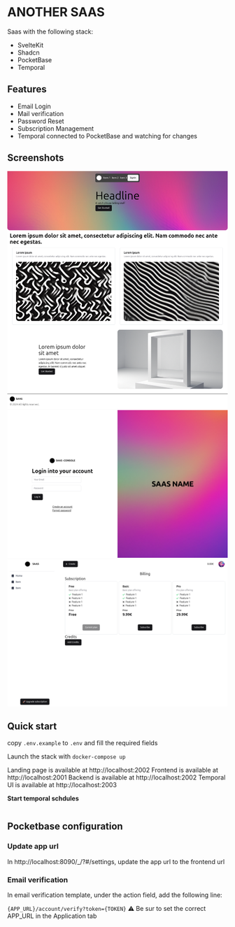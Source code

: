 # ANOTHER SAAS

Saas with the following stack:
- SvelteKit
- Shadcn
- PocketBase
- Temporal

## Features
- Email Login
- Mail verification
- Password Reset
- Subscription Management
- Temporal connected to PocketBase and watching for changes


## Screenshots

![image](medias/landing.png)
![image](medias/login.png)
![image](medias/dashboard.png)

## Quick start

copy `.env.example` to `.env` and fill the required fields

Launch the stack with `docker-compose up`

Landing page is available at http://localhost:2002
Frontend is available at http://localhost:2001
Backend is available at http://localhost:2002
Temporal UI is available at http://localhost:2003

**Start temporal schdules**

```bash
```


## Pocketbase configuration

### Update app url
In http://localhost:8090/_/?#/settings, update the app url to the frontend url

### Email verification
In email verification template, under the action field, add the following line:

`{APP_URL}/account/verify?token={TOKEN}`
⚠️ Be sur to set the correct APP_URL in the Application tab